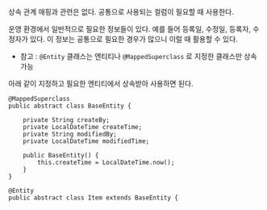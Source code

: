 
상속 관계 매핑과 관련은 없다. 공통으로 사용되는 컬럼이 필요할 때 사용한다.

운영 환경에서 일반적으로 필요한 정보들이 있다. 예를 들어 
등록일, 수정일, 등록자, 수정자가 있다. 이 정보는 공통으로 필요한 경우가 많으니 이럴 때 활용할 수 있다.

- 참고 : `@Entity` 클래스는 엔티티나 `@MappedSuperclass` 로 지정한 클래스만 상속 가능


아래 같이 지정하고 필요한 엔티티에서 상속받아 사용하면 된다.

```
@MappedSuperclass  
public abstract class BaseEntity {  
  
    private String createBy;  
    private LocalDateTime createTime;  
    private String modifiedBy;  
    private LocalDateTime modifiedTime;  
  
    public BaseEntity() {  
        this.createTime = LocalDateTime.now();  
    }  
}
```


```
@Entity
public abstract class Item extends BaseEntity {
```